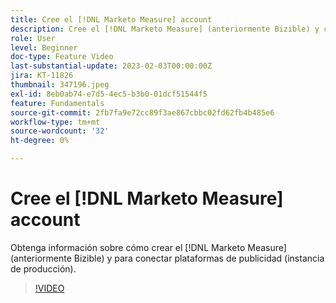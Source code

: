 ```yaml
---
title: Cree el [!DNL Marketo Measure] account
description: Cree el [!DNL Marketo Measure] (anteriormente Bizible) y conectar plataformas de publicidad (instancia de producción).
role: User
level: Beginner
doc-type: Feature Video
last-substantial-update: 2023-02-03T00:00:00Z
jira: KT-11826
thumbnail: 347196.jpeg
exl-id: 8eb0ab74-e7d5-4ec5-b3b0-01dcf51544f5
feature: Fundamentals
source-git-commit: 2fb7fa9e72cc89f3ae867cbbc02fd62fb4b485e6
workflow-type: tm+mt
source-wordcount: '32'
ht-degree: 0%

---
```


# Cree el [!DNL Marketo Measure] account

Obtenga información sobre cómo crear el [!DNL Marketo Measure] (anteriormente Bizible) y para conectar plataformas de publicidad (instancia de producción).

>[!VIDEO](https://video.tv.adobe.com/v/347196/?quality=12&learn=on)
